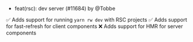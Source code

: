- feat(rsc): dev server (#11684) by @Tobbe

✅ Adds support for running `yarn rw dev` with RSC projects
✅ Adds support for fast-refresh for client components
❌ Adds support for HMR for server components
